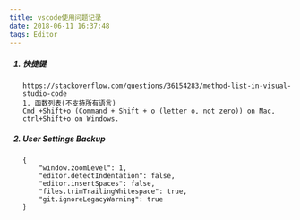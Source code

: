```yaml
---
title: vscode使用问题记录
date: 2018-06-11 16:37:48
tags: Editor
---
```


<!-- more -->

<ol>

##### <li> 快捷键
```
https://stackoverflow.com/questions/36154283/method-list-in-visual-studio-code
1. 函数列表(不支持所有语言)
Cmd +Shift+o (Command + Shift + o (letter o, not zero)) on Mac,
ctrl+Shift+o on Windows.
```

##### <li> User Settings Backup
```
{
    "window.zoomLevel": 1,
    "editor.detectIndentation": false,
    "editor.insertSpaces": false,
	"files.trimTrailingWhitespace": true,
    "git.ignoreLegacyWarning": true
}
```